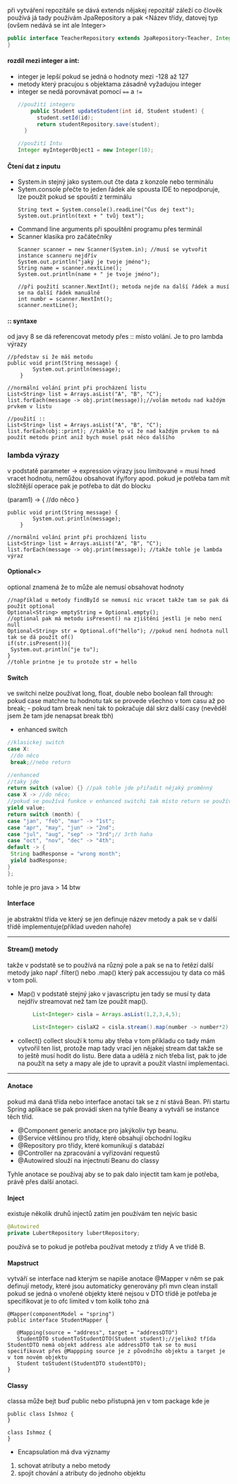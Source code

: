 při vytváření repozitáře se dává extends nějakej repozitář záleží co člověk používá já tady používám JpaRepository a pak <Název třídy, datovej typ (ovšem nedává se int ale Integer>
```java
public interface TeacherRepository extends JpaRepository<Teacher, Integer> {
}
```

#### rozdíl mezi integer a int:
- integer je lepší pokud se jedná o hodnoty mezi -128 až 127
- metody který pracujou s objektama zásadně vyžadujou integer
- integer se nedá porovnávat pomocí `==` a `!=`
  ```java
  //použití integeru
      public Student updateStudent(int id, Student student) {
        student.setId(id);
        return studentRepository.save(student);
    }

  //použití Intu	
  Integer myIntegerObject1 = new Integer(10);
  ```
#### Čtení dat z inputu
- System.in
  stejný jako system.out  čte data z konzole nebo terminálu
- Sytem.console
  přečte to jeden řádek ale spousta IDE to nepodporuje, lze použít pokud se spouští z terminálu
  ```
  String text = System.console().readLine("Čus dej text");
  System.out.println(text + " tvůj text");
  ```
- Command line arguments
  při spouštění programu přes terminál
- Scanner
  klasika pro začátečníky
  ```
  Scanner scanner = new Scanner(System.in); //musí se vytvořit instance scanneru nejdřív
  System.out.println("jaký je tvoje jméno");
  String name = scanner.nextLine();
  System.out.println(name + " je tvoje jméno");

  //při použití scanner.NextInt(); metoda nejde na další řádek a musí se na další řádek manuálně
  int numbr = scanner.NextInt();
  scanner.nextLine();
  ```
#### :: syntaxe
od javy 8 se dá referencovat metody přes :: místo volání. Je to pro lambda výrazy
```
//představ si že máš metodu
public void print(String message) {
        System.out.println(message);
    }

//normální volání print při procházení listu
List<String> list = Arrays.asList("A", "B", "C");
list.forEach(message -> obj.print(message));//volám metodu nad každým prvkem v listu

//použití ::
List<String> list = Arrays.asList("A", "B", "C");
list.forEach(obj::print); //takhle to ví že nad každým prvkem to má použít metodu print aniž bych musel psát něco dalšího
```
### lambda výrazy
v podstatě 
parameter -> expression
výrazy jsou limitované = musí hned vracet hodnotu, nemůžou obsahovat ify/fory apod.
pokud je potřeba tam mít složitější operace pak je potřeba to dát do blocku

(param1) -> {
//do něco
}
```
public void print(String message) {
        System.out.println(message);
    }

//normální volání print při procházení listu
List<String> list = Arrays.asList("A", "B", "C");
list.forEach(message -> obj.print(message)); //takže tohle je lambda výraz
```
#### Optional<>
optional znamená že to může ale nemusí obsahovat hodnoty
```
//například u metody findById se nemusí nic vracet takže tam se pak dá použít optional
Optional<String> emptyString = Optional.empty();
//optional pak má metodu isPresent() na zjištění jestli je nebo není null
Optional<String> str = Optional.of("hello"); //pokud není hodnota null tak se dá použít of()
if(str.isPresent()){
 System.out.println("je tu");
}
//tohle printne je tu protože str = hello	
```

#### Switch
ve switchi nelze používat long, float, double nebo boolean
fall through:
  pokud case matchne tu hodnotu tak se provede všechno v tom casu až po break; - pokud tam break není tak to pokračuje dál skrz další casy (nevěděl jsem že tam jde nenapsat break tbh)
- enhanced switch
```java
//klasickej switch
case X:
 //do něco
 break;//nebo return

//enhanced
//taky jde
return switch (value) {} //pak tohle jde přiřadit nějaký proměnný
case X -> //do něco;
//pokud se používá funkce v enhanced switchi tak místo return se používá
yield value;
return switch (month) {
case "jan", "feb", "mar" -> "1st";
case "apr", "may", "jun" -> "2nd";
case "jul", "aug", "sep" -> "3rd";// 3rth haha
case "oct", "nov", "dec" -> "4th";
default -> {
 String badResponse = "wrong month";
 yield badResponse;
}
};
```
tohle je pro java > 14 btw

#### Interface
je abstraktní třída ve který se jen definuje název metody a pak se v další třídě implementuje(příklad uveden nahoře)

----
#### Stream() metody
takže v podstatě se to používá na různý pole a pak se na to řetězí další metody jako např .filter() nebo .map() který pak accessujou ty data co máš v tom poli.

- Map()
v podstatě stejný jako v javascriptu jen tady se musí ty data nejdřív streamovat než tam lze použít map().
```java
		List<Integer> cisla = Arrays.asList(1,2,3,4,5);

		List<Integer> cislaX2 = cisla.stream().map(number -> number*2).collect(Collectors.toList());
```
- collect()
collect slouží k tomu aby třeba v tom příkladu co tady mám vytvořil ten list, protože map tady vrací jen nějakej stream dat takže se to ještě musí hodit do listu.
Bere data a udělá z nich třeba list, pak to jde na použít na sety a mapy ale jde to upravit a použít vlastní implementaci.

----
#### Anotace
pokud má daná třída nebo interface anotaci tak se z ní stává Bean. Při startu Spring aplikace se pak provádí sken na tyhle Beany a vytváří se instance těch tříd.

- @Component
generic anotace pro jakýkoliv typ beanu.
- @Service
většinou pro třídy, které obsahují obchodní logiku
- @Repository
pro třídy, které komunikují s databází
- @Controller
na zpracování a vyřizování requestů
- @Autowired
slouží na injectnutí Beanu do classy

Tyhle anotace se používaj aby se to pak dalo injectit tam kam je potřeba, právě přes další anotaci.
#### Inject
existuje několik druhů injectů
zatím jen používám ten nejvíc basic
```java
@Autowired
private LubertRepository lubertRepository; 
```
používá se to pokud je potřeba používat metody z třídy A ve třídě B.

#### Mapstruct
vytváří se interface nad kterým se napíše anotace @Mapper
v něm se pak definují metody, které jsou automaticky generovány při mvn clean install
pokud se jedná o vnořené objekty které nejsou v DTO třídě je potřeba je specifikovat
je to ofc limited v tom kolik toho zná
```
@Mapper(componentModel = "spring")
public interface StudentMapper {

   @Mapping(source = "address", target = "addressDTO")
   StudentDTO studentToStudentDTO(Student student);//jelikož třída StudentDTO nemá objekt address ale addressDTO tak se to musí specifikovat přes @Mappping source je z původního objektu a target je v tom novém objektu
   Student toStudent(StudentDTO studentDTO);
}
```
#### Classy
classa může bejt buď public nebo přístupná jen v tom package kde je
```
public class Ishmoz {
}

class Ishmoz {
}
```

- Encapsulation
má dva významy
1. schovat atributy a nebo metody
2. spojit chování a atributy do jednoho objektu
